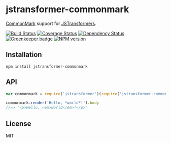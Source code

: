 # jstransformer-commonmark

[CommonMark](https://github.com/jgm/commonmark.js) support for [JSTransformers](http://github.com/jstransformers).

[![Build Status](https://img.shields.io/travis/jstransformers/jstransformer-commonmark/master.svg)](https://travis-ci.org/jstransformers/jstransformer-commonmark)
[![Coverage Status](https://img.shields.io/codecov/c/github/jstransformers/jstransformer-commonmark/master.svg)](https://codecov.io/gh/jstransformers/jstransformer-commonmark)
[![Dependency Status](https://img.shields.io/david/jstransformers/jstransformer-commonmark/master.svg)](http://david-dm.org/jstransformers/jstransformer-commonmark)
[![Greenkeeper badge](https://badges.greenkeeper.io/jstransformers/jstransformer-commonmark.svg)](https://greenkeeper.io/)
[![NPM version](https://img.shields.io/npm/v/jstransformer-commonmark.svg)](https://www.npmjs.org/package/jstransformer-commonmark)

## Installation

    npm install jstransformer-commonmark

## API

```js
var commonmark = require('jstransformer')(require('jstransformer-commonmark'))

commonmark.render('Hello, *world*!').body
//=> '<p>Hello, <em>world</em>!</p>'
```

## License

MIT
